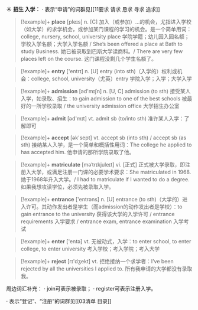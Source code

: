 ☀ <span class="category">**招生 入学：**</span>
· 表示“申请”的词群见[[11要求 请求 恳求 寻求 追求]]

>[!example]+ <span class="vocabulary">**place**</span> [pleɪs] 
> <span class="definition">n. [C] 加入（或参加）…的机会，尤指进入学校（如大学）的求学机会，或参加某门课程的学习的机会。是一个简单用词：</span>college, nursery, school, university place 学院学籍；幼儿园入园名额；学校入学名额；大学入学名额 / She’s been offered a place at Bath to study Business. 她已被录取到巴斯大学读商科。/ There are very few places left on the course. 这门课程没剩几个学生名额了。

>[!example]+ <span class="vocabulary">**entry**</span> ['entrɪ] 
> <span class="definition">n. [U] entry (into sth)（入学的）权利或机会：</span>college, school, university（尤英）entry 学院入学；入学；大学入学

>[!example]+ <span class="vocabulary">**admission**</span> [əd'mɪʃn] 
> <span class="definition">n. [U, C] admission (to sth) 接受某人入学，如录取、招生：</span>to gain admission to one of the best schools 被最好的一所学校录取 / the university admission office 大学招生办公室

>[!example]+ <span class="vocabulary">**admit**</span> [əd'mɪt] 
> <span class="definition">vt. admit sb (to/into sth) 准许某人入学：</span>了解即可

>[!example]+ <span class="vocabulary">**accept**</span> [ək'sept] 
> <span class="definition">vt. accept sb (into sth) / accept sb (as sth) 接纳某人入学，是一个简单和概括性用词：</span>The college he applied to has accepted him. 他申请的那所学院录取了他。
           
>[!example]+ <span class="vocabulary">**matriculate**</span> [məˈtrɪkjuleɪt]
> <span class="definition">vi. [正式] 正式被大学录取，即注册入大学，或满足注册一门课的必要学术要求：</span>She matriculated in 1968. 她于1968年升入大学。/ I had to matriculate if I wanted to do a degree. 如果我想攻读学位，必须先被录取入学。

>[!example]+ <span class="vocabulary">**entrance**</span> ['entrəns] 
> <span class="definition">n. [U] entrance (to sth)（大学的）进入许可。其动作发出者是学生（而admission的动作发出者是学校）：</span>to gain entrance to the university 获得该大学的入学许可 / entrance requirements 入学要求 / entrance exam, entrance examination 入学考试

>[!example]+ <span class="vocabulary">**enter**</span> ['entə] 
> <span class="definition">vt. 无被动式，入学：</span>to enter school, to enter college, to enter university 考入学校；考入学院；考入大学

>[!example]+ <span class="vocabulary">**reject**</span> [rɪ'dӡekt] 
> <span class="definition">vt. 拒绝接纳一个求学者：</span>I’ve been rejected by all the universities I applied to. 所有我申请的大学都没有录取我。

周边词汇补充：
· join可表示被录取；
· register可表示注册入学。

· 表示“登记”、“注册”的词群见[[03清单 目录]]


